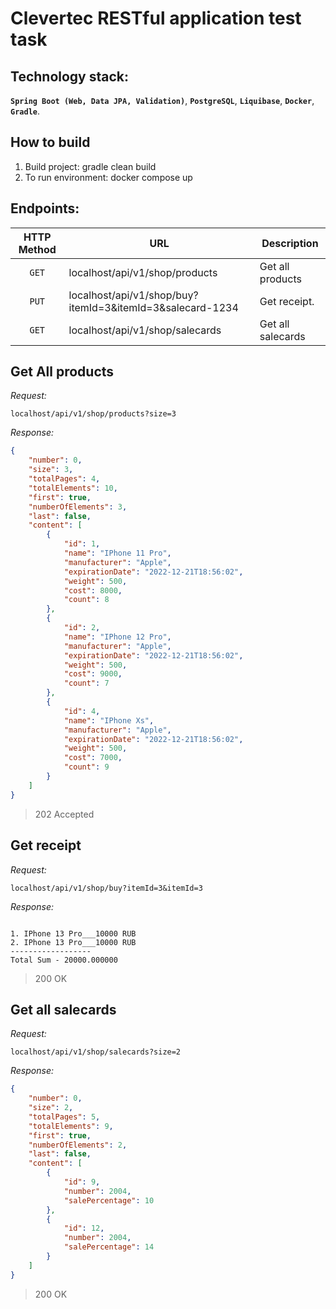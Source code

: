 # Clevertec RESTful application test task


##  Technology stack:
**`Spring Boot (Web, Data JPA, Validation)`**, **`PostgreSQL`**, **`Liquibase`**, **`Docker`**, **`Gradle`**. 


## How to build
1. Build project: gradle clean build
2. To run environment: docker compose up

##  Endpoints:

|   HTTP Method   | URL                                                          | Description                       |
|:---------------:|--------------------------------------------------------------|-----------------------------------|
|      `GET`      | localhost/api/v1/shop/products                               | Get all products                  |
|      `PUT`      | localhost/api/v1/shop/buy?itemId=3&itemId=3&salecard-1234    | Get receipt.                      |
|      `GET`      | localhost/api/v1/shop/salecards                              | Get all salecards                 |


## Get All products

*Request:*

`localhost/api/v1/shop/products?size=3`

*Response:*
```json
{
    "number": 0,
    "size": 3,
    "totalPages": 4,
    "totalElements": 10,
    "first": true,
    "numberOfElements": 3,
    "last": false,
    "content": [
        {
            "id": 1,
            "name": "IPhone 11 Pro",
            "manufacturer": "Apple",
            "expirationDate": "2022-12-21T18:56:02",
            "weight": 500,
            "cost": 8000,
            "count": 8
        },
        {
            "id": 2,
            "name": "IPhone 12 Pro",
            "manufacturer": "Apple",
            "expirationDate": "2022-12-21T18:56:02",
            "weight": 500,
            "cost": 9000,
            "count": 7
        },
        {
            "id": 4,
            "name": "IPhone Xs",
            "manufacturer": "Apple",
            "expirationDate": "2022-12-21T18:56:02",
            "weight": 500,
            "cost": 7000,
            "count": 9
        }
    ]
}
```
>202 Accepted
## Get receipt

*Request:*

`localhost/api/v1/shop/buy?itemId=3&itemId=3`

*Response:*
```

1. IPhone 13 Pro___10000 RUB
2. IPhone 13 Pro___10000 RUB
------------------
Total Sum - 20000.000000

```
> 200 OK
## Get all salecards

*Request:*

`localhost/api/v1/shop/salecards?size=2`

*Response:*
```json
{
    "number": 0,
    "size": 2,
    "totalPages": 5,
    "totalElements": 9,
    "first": true,
    "numberOfElements": 2,
    "last": false,
    "content": [
        {
            "id": 9,
            "number": 2004,
            "salePercentage": 10
        },
        {
            "id": 12,
            "number": 2004,
            "salePercentage": 14
        }
    ]
}
```
> 200 OK
